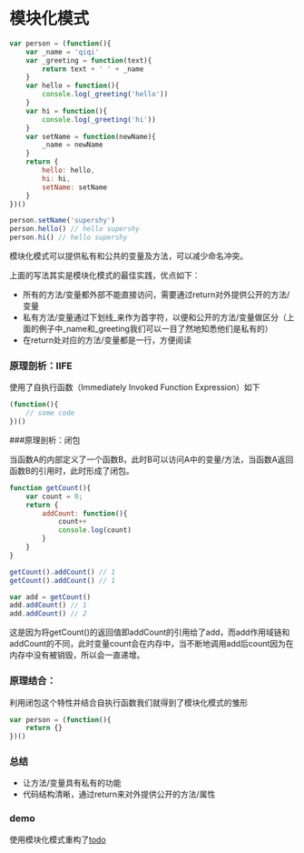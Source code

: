 # 模块化模式

```javascript
var person = (function(){
    var _name = 'qiqi'
    var _greeting = function(text){
        return text + ' ' + _name
    }
    var hello = function(){
        console.log(_greeting('hello'))
    }
    var hi = function(){
        console.log(_greeting('hi'))
    }
    var setName = function(newName){
        _name = newName
    }
    return {
        hello: hello,
        hi: hi,
        setName: setName
    }
})()

person.setName('supershy')
person.hello() // hello supershy
person.hi() // hello supershy
```

模块化模式可以提供私有和公共的变量及方法，可以减少命名冲突。

上面的写法其实是模块化模式的最佳实践，优点如下：

* 所有的方法/变量都外部不能直接访问，需要通过return对外提供公开的方法/变量
* 私有方法/变量通过下划线_来作为首字符，以便和公开的方法/变量做区分（上面的例子中\_name和\_greeting我们可以一目了然地知悉他们是私有的）
* 在return处对应的方法/变量都是一行，方便阅读

### 原理剖析：IIFE

使用了自执行函数（Immediately Invoked Function Expression）如下

```javascript
(function(){
    // some code
})()
```

###原理剖析：闭包

当函数A的内部定义了一个函数B，此时B可以访问A中的变量/方法，当函数A返回函数B的引用时，此时形成了闭包。

```javascript
function getCount(){
    var count = 0;
    return {
        addCount: function(){
            count++
            console.log(count)
        }
    }
}

getCount().addCount() // 1
getCount().addCount() // 1

var add = getCount()
add.addCount() // 1
add.addCount() // 2
```

这是因为将getCount()的返回值即addCount的引用给了add，而add作用域链和addCount的不同，此时变量count会在内存中，当不断地调用add后count因为在内存中没有被销毁，所以会一直递增。

### 原理结合：

利用闭包这个特性并结合自执行函数我们就得到了模块化模式的雏形

```javascript
var person = (function(){
    return {}
})()
```

### 总结

* 让方法/变量具有私有的功能
* 代码结构清晰，通过return来对外提供公开的方法/属性

### demo

使用模块化模式重构了[todo](https://jsfiddle.net/supershy/xh2egfvb/)





